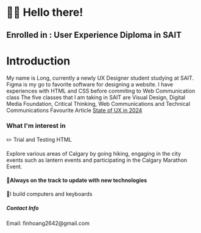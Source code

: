 <!DOCTYPE html> 
<html lang="eng">
<head>
    <meta charset="UTF-8">
    <meta http-equiv="X-UA-Compatible" content="IE-edge">
    <meta name="viewport" content="width=device-width, initial-scale=1.0">
    <h1> 👋🏻 Hello there! </h1> 
    <h2> Enrolled in : User Experience Diploma in SAIT<h2>

<h1> Introduction </h1>
    <body> My name is Long, currently a newly UX Designer student studying at SAIT. Figma is my go to favorite software for designing a website. I have experiences with HTML and CSS before commiting to Web Communication class</body>
    <body>The five classes that I am taking in SAIT are Visual Design, Digital Media Foundation, Critical Thinking, Web Communications and Technical Communications </body>

<body> Favourite Article </body>
<a href="https://trends.uxdesign.cc"> State of UX in 2024</a>

<h3> What I'm interest in </h3>
<body> ✏️ Trial and Testing HTML </body>

<p> Explore various areas of Calgary by going hiking, engaging in the city events such as lantern events and participating in the Calgary Marathon Event. </p>

<h4> 👾Always on the track to update with new technologies </h4>
<p> 🧐I build computers and keyboards </p>

<h5> Contact Info</h5>
<p> Email: finhoang2642@gmail.com </p>
</html>